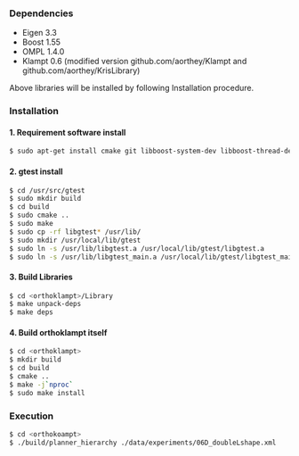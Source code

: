 ### Dependencies

- Eigen 3.3
- Boost 1.55
- OMPL 1.4.0
- Klampt 0.6
  (modified version github.com/aorthey/Klampt and github.com/aorthey/KrisLibrary)

Above libraries will be installed by following Installation procedure.

### Installation
#### 1. Requirement software install
```bash
$ sudo apt-get install cmake git libboost-system-dev libboost-thread-dev freeglut3 freeglut3-dev libglpk-dev python-dev python-opengl libxmu-dev libxi-dev libqt4-dev libassimp-dev ffmpeg g++-5 libboost1.55-all-dev libeigen3-dev libgtest-dev
```

#### 2. gtest install
```bash
$ cd /usr/src/gtest
$ sudo mkdir build
$ cd build
$ sudo cmake ..
$ sudo make
$ sudo cp -rf libgtest* /usr/lib/
$ sudo mkdir /usr/local/lib/gtest
$ sudo ln -s /usr/lib/libgtest.a /usr/local/lib/gtest/libgtest.a
$ sudo ln -s /usr/lib/libgtest_main.a /usr/local/lib/gtest/libgtest_main.a
```

#### 3. Build Libraries
```bash
$ cd <orthoklampt>/Library
$ make unpack-deps
$ make deps
```

#### 4. Build orthoklampt itself
```bash
$ cd <orthoklampt>
$ mkdir build
$ cd build
$ cmake ..
$ make -j`nproc`
$ sudo make install
```

### Execution
```bash
$ cd <orthokoampt>
$ ./build/planner_hierarchy ./data/experiments/06D_doubleLshape.xml
```
